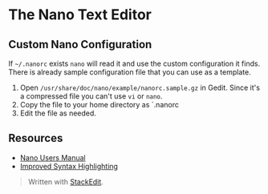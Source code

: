 
# The Nano Text Editor

## Custom Nano Configuration

If `~/.nanorc` exists `nano` will read it and use the custom configuration it finds. There is already sample configuration file that you can use as a template.

1. Open `/usr/share/doc/nano/example/nanorc.sample.gz` in Gedit. Since it's a compressed file you can't use `vi` or `nano`. 
2. Copy the file to your home directory as `.nanorc
3. Edit the file as needed.

## Resources

 - [Nano Users Manual](http://www.nano-editor.org/dist/v2.5/nano.html)
 - [Improved Syntax Highlighting](https://github.com/nanorc/nanorc)

> Written with [StackEdit](https://stackedit.io/).
